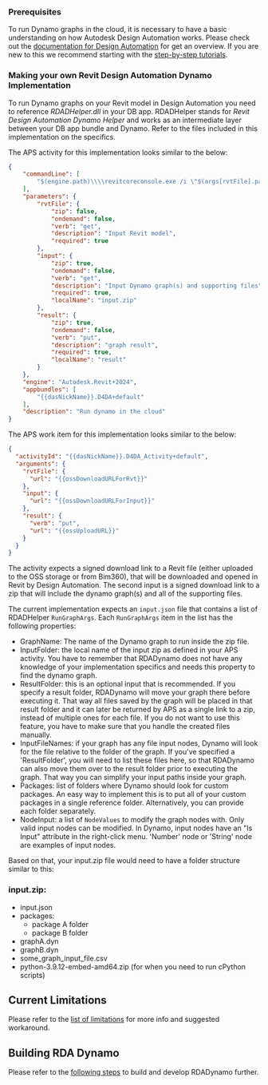 ### Prerequisites

To run Dynamo graphs in the cloud, it is necessary to have a basic understanding on how Autodesk Design Automation works. Please check out the [documentation for Design Automation](https://aps.autodesk.com/en/docs/design-automation/v3/developers_guide/overview/) for get an overview. If you are new to this we recommend starting with the [step-by-step tutorials](https://aps.autodesk.com/en/docs/design-automation/v3/tutorials/revit/about_this_tutorial/).


### Making your own Revit Design Automation Dynamo Implementation

To run Dynamo graphs on your Revit model in Design Automation you need to reference *RDADHelper.dll* in your DB app. RDADHelper stands for *Revit Design Automation Dynamo Helper* and works as an intermediate layer between your DB app bundle and Dynamo. Refer to the files included in this implementation on the specifics.

The APS activity for this implementation looks similar to the below:
```json
{
    "commandLine": [
        "$(engine.path)\\\\revitcoreconsole.exe /i \"$(args[rvtFile].path)\" /al \"$(appbundles[D4DA].path)\""
    ],
    "parameters": {
        "rvtFile": {
            "zip": false,
            "ondemand": false,
            "verb": "get",
            "description": "Input Revit model",
            "required": true
        },
        "input": {
            "zip": true,
            "ondemand": false,
            "verb": "get",
            "description": "Input Dynamo graph(s) and supporting files",
            "required": true,
            "localName": "input.zip"
        },
        "result": {
            "zip": true,
            "ondemand": false,
            "verb": "put",
            "description": "graph result",
            "required": true,
            "localName": "result"
        }
    },
    "engine": "Autodesk.Revit+2024",
    "appbundles": [
        "{{dasNickName}}.D4DA+default"
    ],
    "description": "Run dynamo in the cloud"
}
```

The APS work item for this implementation looks similar to the below:
```json
{
  "activityId": "{{dasNickName}}.D4DA_Activity+default",
  "arguments": {
    "rvtFile": {
      "url": "{{ossDownloadURLForRvt}}"
    },
    "input": {
      "url": "{{ossDownloadURLForInput}}"
    },
    "result": {
      "verb": "put",
      "url": "{{ossUploadURL}}"
    }
  }
}
```

The activity expects a signed download link to a Revit file (either uploaded to the OSS storage or from Bim360), that will be downloaded and opened in Revit by Design Automation. The second input is a signed download link to a zip that will include the dynamo graph(s) and all of the supporting files.

The current implementation expects an `input.json` file that contains a list of RDADHelper `RunGraphArgs`. Each `RunGraphArgs` item in the list has the following properties:
- GraphName: The name of the Dynamo graph to run inside the zip file.
- InputFolder: the local name of the input zip as defined in your APS activity. You have to remember that RDADynamo does not have any knowledge of your implementation specifics and needs this property to find the dynamo graph.
- ResultFolder: this is an optional input that is recommended. If you specify a result folder, RDADynamo will move your graph there before executing it. That way all files saved by the graph will be placed in that result folder and it can later be returned by APS as a single link to a zip, instead of multiple ones for each file. If you do not want to use this feature, you have to make sure that you handle the created files manually.
- InputFileNames: if your graph has any file input nodes, Dynamo will look for the file relative to the folder of the graph. If you've specified a 'ResultFolder', you will need to list these files here, so that RDADynamo can also move them over to the result folder prior to executing the graph. That way you can simplify your input paths inside your graph.
- Packages: list of folders where Dynamo should look for custom packages. An easy way to implement this is to put all of your custom packages in a single reference folder. Alternatively, you can provide each folder separately.
- NodeInput: a list of `NodeValues` to modify the graph nodes with. Only valid input nodes can be modified. In Dynamo, input nodes have an "Is Input" attribute in the right-click menu. 'Number' node or 'String' node are examples of input nodes. 

Based on that, your input.zip file would need to have a folder structure similar to this:

### input.zip:
- input.json
- packages:
    - package A folder
    - package B folder
- graphA.dyn
- graphB.dyn
- some_graph_input_file.csv
- python-3.9.12-embed-amd64.zip (for when you need to run cPython scripts)

## Current Limitations
Please refer to the [list of limitations](https://github.com/tothom/RDADynamo-example-implementation/blob/main/docs/UnsupportedNodes.md) for more info and suggested workaround.

## Building RDA Dynamo
Please refer to the [following steps](https://github.com/tothom/RDADynamo-example-implementation/blob/main/docs/Develop.md) to build and develop RDADynamo further.
